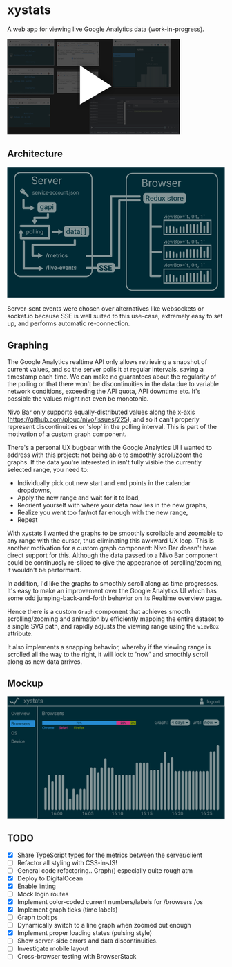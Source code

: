# xystats

A web app for viewing live Google Analytics data (work-in-progress).

[![video](video-thumb.png)](https://youtu.be/AuDeXxjrQuQ)

## Architecture

![architecture](architecture.svg)

Server-sent events were chosen over alternatives like websockets or socket.io because SSE is well suited to this use-case, extremely easy to set up, and performs automatic re-connection.

## Graphing

The Google Analytics realtime API only allows retrieving a snapshot of current values, and so the server polls it at regular intervals, saving a timestamp each time. We can make no guarantees about the regularity of the polling or that there won't be discontinuities in the data due to variable network conditions, exceeding the API quota, API downtime etc. It's possible the values might not even be monotonic.

Nivo Bar only supports equally-distributed values along the x-axis (https://github.com/plouc/nivo/issues/225), and so it can't properly represent discontinuities or 'slop' in the polling interval. This is part of the motivation of a custom graph component.

There's a personal UX bugbear with the Google Analytics UI I wanted to address with this project: not being able to smoothly scroll/zoom the graphs. If the data you're interested in isn't fully visible the currently selected range, you need to:

- Individually pick out new start and end points in the calendar dropdowns,
- Apply the new range and wait for it to load,
- Reorient yourself with where your data now lies in the new graphs,
- Realize you went too far/not far enough with the new range,
- Repeat

With xystats I wanted the graphs to be smoothly scrollable and zoomable to any range with the cursor, thus eliminating this awkward UX loop. This is another motivation for a custom graph component: Nivo Bar doesn't have direct support for this. Although the data passed to a Nivo Bar component could be continuosly re-sliced to give the appearance of scrolling/zooming, it wouldn't be performant.

In addition, I'd like the graphs to smoothly scroll along as time progresses. It's easy to make an improvement over the Google Analytics UI which has some odd jumping-back-and-forth behavior on its Realtime overview page.

Hence there is a custom `Graph` component that achieves smooth scrolling/zooming and animation by efficiently mapping the entire dataset to a single SVG path, and rapidly adjusts the viewing range using the `viewBox` attribute.

It also implements a snapping behavior, whereby if the viewing range is scrolled all the way to the right, it will lock to 'now' and smoothly scroll along as new data arrives.

## Mockup

![mockup](mockup.svg)

## TODO

- [x] Share TypeScript types for the metrics between the server/client
- [ ] Refactor all styling with CSS-in-JS!
- [ ] General code refactoring.. Graph() especially quite rough atm
- [x] Deploy to DigitalOcean
- [x] Enable linting
- [ ] Mock login routes
- [x] Implement color-coded current numbers/labels for /browsers /os
- [x] Implement graph ticks (time labels)
- [ ] Graph tooltips
- [ ] Dynamically switch to a line graph when zoomed out enough
- [x] Implement proper loading states (pulsing style)
- [ ] Show server-side errors and data discontinuities.
- [ ] Investigate mobile layout
- [ ] Cross-browser testing with BrowserStack
